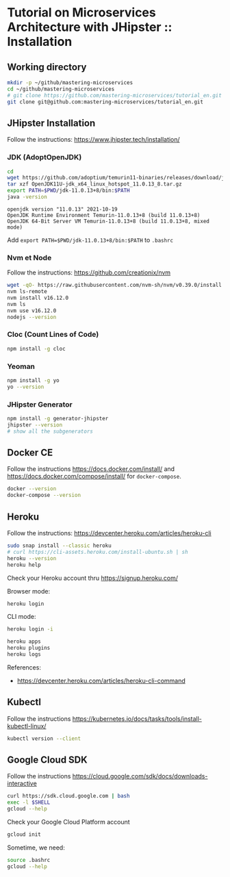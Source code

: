 # Tutorial on Microservices Architecture with JHipster :: Installation

## Working directory
```bash
mkdir -p ~/github/mastering-microservices
cd ~/github/mastering-microservices
# git clone https://github.com/mastering-microservices/tutorial_en.git
git clone git@github.com:mastering-microservices/tutorial_en.git
```

## JHipster Installation 
Follow the instructions: https://www.jhipster.tech/installation/

### JDK (AdoptOpenJDK)

```bash
cd
wget https://github.com/adoptium/temurin11-binaries/releases/download/jdk-11.0.13%2B8/OpenJDK11U-jdk_x64_linux_hotspot_11.0.13_8.tar.gz
tar xzf OpenJDK11U-jdk_x64_linux_hotspot_11.0.13_8.tar.gz
export PATH=$PWD/jdk-11.0.13+8/bin:$PATH
java -version
```

```
openjdk version "11.0.13" 2021-10-19
OpenJDK Runtime Environment Temurin-11.0.13+8 (build 11.0.13+8)
OpenJDK 64-Bit Server VM Temurin-11.0.13+8 (build 11.0.13+8, mixed mode)
```

Add `export PATH=$PWD/jdk-11.0.13+8/bin:$PATH` to `.bashrc`

### Nvm et Node

Follow the instructions: https://github.com/creationix/nvm
```bash
wget -qO- https://raw.githubusercontent.com/nvm-sh/nvm/v0.39.0/install.sh | bash
nvm ls-remote
nvm install v16.12.0
nvm ls
nvm use v16.12.0
nodejs --version
```

### Cloc (Count Lines of Code)

```bash
npm install -g cloc
```

### Yeoman

```bash
npm install -g yo
yo --version
```

### JHipster Generator

```bash
npm install -g generator-jhipster
jhipster --version
# show all the subgenerators
```

## Docker CE

Follow the instructions https://docs.docker.com/install/ and https://docs.docker.com/compose/install/ for `docker-compose`.

```bash
docker --version
docker-compose --version
```

## Heroku

Follow the instructions: https://devcenter.heroku.com/articles/heroku-cli
```bash
sudo snap install --classic heroku
# curl https://cli-assets.heroku.com/install-ubuntu.sh | sh
heroku --version
heroku help
```

Check your Heroku account thru https://signup.heroku.com/

Browser mode:
```bash
heroku login
```

CLI mode:
```bash
heroku login -i
```

```bash
heroku apps
heroku plugins
heroku logs
```

References:
 * https://devcenter.heroku.com/articles/heroku-cli-command

## Kubectl

Follow the instructions https://kubernetes.io/docs/tasks/tools/install-kubectl-linux/

```bash
kubectl version --client
```

## Google Cloud SDK
Follow the instructions https://cloud.google.com/sdk/docs/downloads-interactive
```bash
curl https://sdk.cloud.google.com | bash
exec -l $SHELL
gcloud --help
```

Check your Google Cloud Platform account
```bash
gcloud init
```

Sometime, we need:
```bash
source .bashrc 
gcloud --help
```
